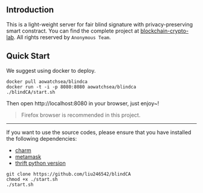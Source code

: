 ## Introduction

This is a light-weight server for fair blind signature with privacy-preserving smart constract. You can find the complete project at [blockchain-crypto-lab](https://github.com/blockchain-crypto-lab). All rights reserved by `Anonymous Team`.

## Quick Start

We suggest using docker to deploy.

```
docker pull aowatchsea/blindca
docker run -t -i -p 8080:8080 aowatchsea/blindca
./blindCA/start.sh
```

Then open http://localhost:8080 in your browser, just enjoy~!

> Firefox browser is recommended in this project.

---

If you want to use the source codes, please ensure that you have installed the following dependencies:

- [charm](https://github.com/JHUISI/charm)
- [metamask](https://metamask.io/)
- [thrift python version](https://github.com/apache/thrift)

```
git clone https://github.com/liu246542/blindCA
chmod +x ./start.sh
./start.sh
```
